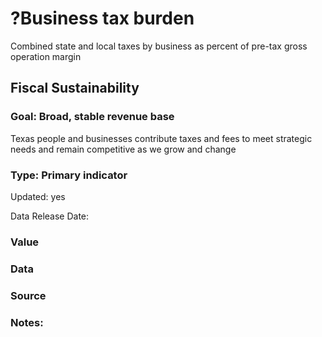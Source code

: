 # ?Business tax burden
Combined state and local taxes by business as percent of pre-tax gross operation margin
## Fiscal Sustainability
### Goal: Broad, stable revenue base
Texas people and businesses contribute taxes and fees to meet strategic needs and remain competitive as we grow and change
### Type: Primary indicator
Updated: yes
Data Release Date: 

### Value

### Data

### Source

### Notes:
